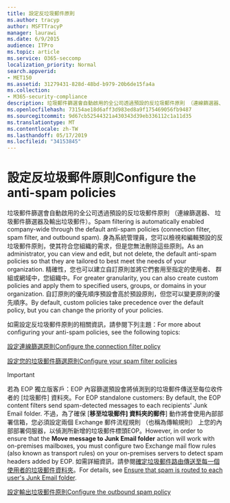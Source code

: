 ```yaml
---
title: 設定反垃圾郵件原則
ms.author: tracyp
author: MSFTTracyP
manager: laurawi
ms.date: 6/9/2015
audience: ITPro
ms.topic: article
ms.service: O365-seccomp
localization_priority: Normal
search.appverid:
- MET150
ms.assetid: 31279431-828d-48bd-b979-20b6de15fa4a
ms.collection:
- M365-security-compliance
description: 垃圾郵件篩選會自動啟用的全公司透過預設的反垃圾郵件原則 （連線篩選器、 垃圾郵件篩選器及輸出垃圾郵件）。 身為系統管理員，您可以檢視和編輯預設的反垃圾郵件原則，使其符合您組織的需求，但是您無法刪除這些原則。 精確性，您也可以建立自訂原則並將它們套用至指定的使用者、 群組或網域中，您組織中。 自訂原則的優先順序預設會高於預設原則，但您可以變更原則的優先順序。
ms.openlocfilehash: 73154ae18d6aff3d983ed8a9f175469056fb9487
ms.sourcegitcommit: 9d67cb52544321a430343d39eb336112c1a11d35
ms.translationtype: MT
ms.contentlocale: zh-TW
ms.lasthandoff: 05/17/2019
ms.locfileid: "34153845"
---
```

# <a name="configure-the-anti-spam-policies"></a><span data-ttu-id="0d127-106">設定反垃圾郵件原則</span><span class="sxs-lookup"><span data-stu-id="0d127-106">Configure the anti-spam policies</span></span>

<span data-ttu-id="0d127-107">垃圾郵件篩選會自動啟用的全公司透過預設的反垃圾郵件原則 （連線篩選器、 垃圾郵件篩選器及輸出垃圾郵件）。</span><span class="sxs-lookup"><span data-stu-id="0d127-107">Spam filtering is automatically enabled company-wide through the default anti-spam policies (connection filter, spam filter, and outbound spam).</span></span> <span data-ttu-id="0d127-108">身為系統管理員，您可以檢視和編輯預設的反垃圾郵件原則，使其符合您組織的需求，但是您無法刪除這些原則。</span><span class="sxs-lookup"><span data-stu-id="0d127-108">As an administrator, you can view and edit, but not delete, the default anti-spam policies so that they are tailored to best meet the needs of your organization.</span></span> <span data-ttu-id="0d127-109">精確性，您也可以建立自訂原則並將它們套用至指定的使用者、 群組或網域中，您組織中。</span><span class="sxs-lookup"><span data-stu-id="0d127-109">For greater granularity, you can also create custom policies and apply them to specified users, groups, or domains in your organization.</span></span> <span data-ttu-id="0d127-110">自訂原則的優先順序預設會高於預設原則，但您可以變更原則的優先順序。</span><span class="sxs-lookup"><span data-stu-id="0d127-110">By default, custom policies take precedence over the default policy, but you can change the priority of your policies.</span></span> 
  
<span data-ttu-id="0d127-111">如需設定反垃圾郵件原則的相關資訊，請參閱下列主題：</span><span class="sxs-lookup"><span data-stu-id="0d127-111">For more about configuring your anti-spam policies, see the following topics:</span></span>
  
[<span data-ttu-id="0d127-112">設定連線篩選原則</span><span class="sxs-lookup"><span data-stu-id="0d127-112">Configure the connection filter policy</span></span>](configure-the-connection-filter-policy.md)
  
[<span data-ttu-id="0d127-113">設定您的垃圾郵件篩選原則</span><span class="sxs-lookup"><span data-stu-id="0d127-113">Configure your spam filter policies</span></span>](configure-your-spam-filter-policies.md)
  
> [!IMPORTANT]
> <span data-ttu-id="0d127-114">若為 EOP 獨立版客戶：EOP 內容篩選預設會將偵測到的垃圾郵件傳送至每位收件者的 [垃圾郵件] 資料夾。</span><span class="sxs-lookup"><span data-stu-id="0d127-114">For EOP standalone customers: By default, the EOP content filters send spam-detected messages to each recipients' Junk Email folder.</span></span> <span data-ttu-id="0d127-115">不過，為了確保 [**移至垃圾郵件] 資料夾的郵件**] 動作將會使用內部部署信箱，您必須設定兩個 Exchange 郵件流程規則 （也稱為傳輸規則） 上您的內部部署伺服器，以偵測所新增的垃圾郵件標頭EOP。</span><span class="sxs-lookup"><span data-stu-id="0d127-115">However, in order to ensure that the **Move message to Junk Email folder** action will work with on-premises mailboxes, you must configure two Exchange mail flow rules (also known as transport rules) on your on-premises servers to detect spam headers added by EOP.</span></span> <span data-ttu-id="0d127-116">如需詳細資訊，請參閱[確定垃圾郵件路由傳送至每一個使用者的垃圾郵件資料夾](ensure-that-spam-is-routed-to-each-user-s-junk-email-folder.md)。</span><span class="sxs-lookup"><span data-stu-id="0d127-116">For details, see [Ensure that spam is routed to each user's Junk Email folder](ensure-that-spam-is-routed-to-each-user-s-junk-email-folder.md).</span></span> 
  
[<span data-ttu-id="0d127-117">設定輸出垃圾郵件原則</span><span class="sxs-lookup"><span data-stu-id="0d127-117">Configure the outbound spam policy</span></span>](configure-the-outbound-spam-policy.md)
  

